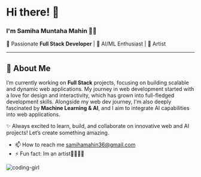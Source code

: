 # Hi there! 👋

### I'm Samiha Muntaha Mahin 👩‍💻

🚀 Passionate **Full Stack Developer** | 🤖 AI/ML Enthusiast  | 🎨 Artist

---

## 🚀 About Me
I’m currently working on **Full Stack** projects, focusing on building scalable and dynamic web applications. My journey in web development started with a love for design and interactivity, which has grown into full-fledged development skills. Alongside my web dev journey, I'm also deeply fascinated by **Machine Learning & AI**, and I aim to integrate AI capabilities into web applications.


✨ Always excited to learn, build, and collaborate on innovative web and AI projects! Let’s create something amazing. 


- 📫 How to reach me samihamahin36@gmail.com
- ⚡ Fun fact: Im an artist🎨👩🏻‍🎨


![coding-girl](https://github.com/user-attachments/assets/c43e20a8-a080-431c-9053-0a3012739e00)
